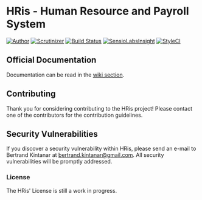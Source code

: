# HRis - Human Resource and Payroll System

[![Author](https://img.shields.io/badge/author-@bkintanar-blue.svg?style=flat-square)](https://twitter.com/bkintanar) [![Scrutinizer](https://img.shields.io/scrutinizer/g/bkintanar/HRis.svg?style=flat-square)](https://scrutinizer-ci.com/g/bkintanar/HRis) [![Build Status](https://img.shields.io/travis/bkintanar/HRis/api/develop.svg?style=flat-square)](https://travis-ci.org/bkintanar/HRis) [![SensioLabsInsight](https://img.shields.io/sensiolabs/i/76b2c9fd-06e0-4fbc-a325-f76eab8cfb34.svg?style=flat-square)](https://insight.sensiolabs.com/projects/76b2c9fd-06e0-4fbc-a325-f76eab8cfb34) [![StyleCI](https://styleci.io/repos/29657205/shield)](https://styleci.io/repos/29657205)

## Official Documentation

Documentation can be read in the [wiki section](https://github.com/bkintanar/HRis/wiki).

## Contributing

Thank you for considering contributing to the HRis project! Please contact one of the contributors for the contribution guidelines.

## Security Vulnerabilities

If you discover a security vulnerability within HRis, please send an e-mail to Bertrand Kintanar at bertrand.kintanar@gmail.com. All security vulnerabilities will be promptly addressed.

### License

The HRis' License is still a work in progress.
